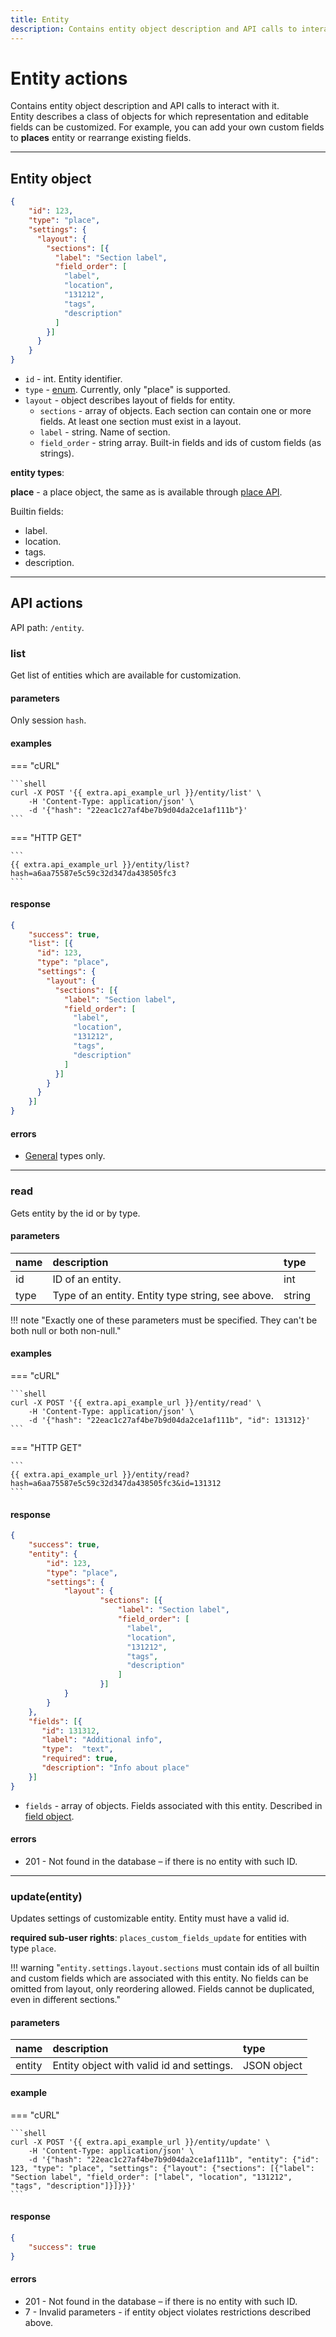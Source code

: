 ```yaml
---
title: Entity
description: Contains entity object description and API calls to interact with it. Entity describes a class of objects for which representation and editable fields can be customized.
---
```


# Entity actions

Contains entity object description and API calls to interact with it. <br>
Entity describes a class of objects for which representation and editable fields can be customized.
For example, you can add your own custom fields to **places** entity or rearrange existing fields.

<hr>

## Entity object

```json
{
    "id": 123,
    "type": "place",
    "settings": {
      "layout": {
        "sections": [{
          "label": "Section label",
          "field_order": [
            "label",
            "location",
            "131212",
            "tags",
            "description"
          ]
        }]
      }
    }
}
```

* `id` - int. Entity identifier.
* `type` - [enum](../../../getting-started.md#data-types). Currently, only "place" is supported.
* `layout` - object describes layout of fields for entity.
   * `sections` - array of objects. Each section can contain one or more fields. At least one section must exist in a layout.
   * `label` - string. Name of section.
   * `field_order` - string array. Built-in fields and ids of custom fields (as strings).

**entity types**:

**place** - a place object, the same as is available through [place API](../../field_service/place/index.md).

Builtin fields:

* label.
* location.
* tags.
* description.

<hr>

## API actions

API path: `/entity`.

### list

Get list of entities which are available for customization.

#### parameters

Only session `hash`.

#### examples

=== "cURL"

    ```shell
    curl -X POST '{{ extra.api_example_url }}/entity/list' \
        -H 'Content-Type: application/json' \ 
        -d '{"hash": "22eac1c27af4be7b9d04da2ce1af111b"}'
    ```

=== "HTTP GET"

    ```
    {{ extra.api_example_url }}/entity/list?hash=a6aa75587e5c59c32d347da438505fc3
    ```

#### response

```json
{
    "success": true,
    "list": [{
      "id": 123,
      "type": "place",
      "settings": {
        "layout": {
          "sections": [{
            "label": "Section label",
            "field_order": [
              "label",
              "location",
              "131212",
              "tags",
              "description"
            ]
          }]
        }
      }
    }]
}
```

#### errors

* [General](../../../getting-started.md#error-codes) types only.

<hr>

### read

Gets entity by the id or by type.

#### parameters

| name | description | type |
| :----- | :-----  | :----- |
| id | ID of an entity. | int |
| type | Type of an entity. Entity type string, see above. | string |

!!! note "Exactly one of these parameters must be specified. They can't be both null or both non-null."

#### examples

=== "cURL"

    ```shell
    curl -X POST '{{ extra.api_example_url }}/entity/read' \
        -H 'Content-Type: application/json' \ 
        -d '{"hash": "22eac1c27af4be7b9d04da2ce1af111b", "id": 131312}'
    ```

=== "HTTP GET"

    ```
    {{ extra.api_example_url }}/entity/read?hash=a6aa75587e5c59c32d347da438505fc3&id=131312
    ```

#### response

```json
{
    "success": true,
    "entity": {
        "id": 123,
        "type": "place",
        "settings": {
            "layout": {
                    "sections": [{
                        "label": "Section label",
                        "field_order": [
                          "label",
                          "location",
                          "131212",
                          "tags",
                          "description"
                        ]
                    }]
            }
        }
    }, 
    "fields": [{
       "id": 131312,
       "label": "Additional info", 
       "type":  "text",
       "required": true,
       "description": "Info about place"
    }]
}
```

* `fields` - array of objects. Fields associated with this entity. Described in [field object](./fields.md#field-object).

#### errors

* 201 - Not found in the database – if there is no entity with such ID.

<hr>

### update(entity)

Updates settings of customizable entity. Entity must have a valid id.

**required sub-user rights**: `places_custom_fields_update` for entities with type `place`.

!!! warning "`entity.settings.layout.sections` must contain ids of all builtin and custom fields which are associated with this entity. No fields can be omitted from layout, only reordering allowed. Fields cannot be duplicated, even in different sections."

#### parameters

| name | description | type |
| :----- | :-----  | :----- |
| entity | Entity object with valid id and settings. | JSON object |

#### example

=== "cURL"

    ```shell
    curl -X POST '{{ extra.api_example_url }}/entity/update' \
        -H 'Content-Type: application/json' \ 
        -d '{"hash": "22eac1c27af4be7b9d04da2ce1af111b", "entity": {"id": 123, "type": "place", "settings": {"layout": {"sections": [{"label": "Section label", "field_order": ["label", "location", "131212", "tags", "description"]}]}}}'
    ```

#### response

```json
{
    "success": true
}
```

#### errors

* 201 - Not found in the database – if there is no entity with such ID.
* 7 - Invalid parameters - if entity object violates restrictions described above.